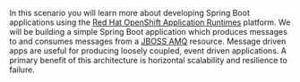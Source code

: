 In this scenario you will learn more about developing Spring Boot applications using the [Red Hat OpenShift Application Runtimes](https://developers.redhat.com/products/rhoar) platform. We will be building a simple Spring Boot application which produces messages to and consumes messages from a [JBOSS AMQ](https://www.redhat.com/en/technologies/jboss-middleware/amq) resource. Message driven apps are useful for producing loosely coupled, event driven applications. A primary benefit of this architecture is horizontal scalability and resilience to failure.  

